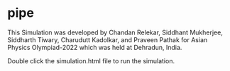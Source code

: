 # pipe

This Simulation was developed by Chandan Relekar,  Siddhant Mukherjee, Siddharth Tiwary, Charudutt Kadolkar, and Praveen Pathak for Asian Physics Olympiad-2022 which was held at Dehradun, India.

Double click the simulation.html file to run the simulation.
